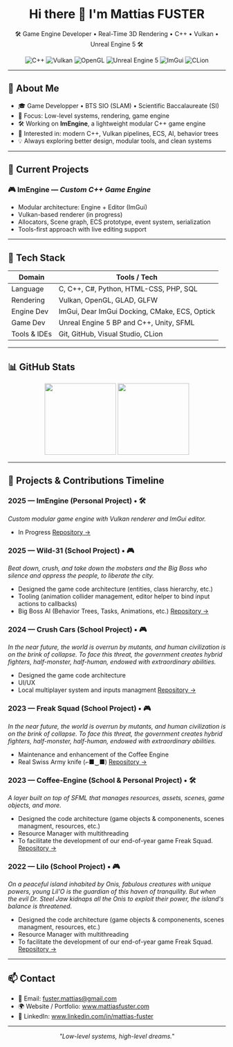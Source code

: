 <h1 align="center">Hi there 👋 I'm Mattias FUSTER</h1>

<p align="center">
  🛠️ Game Engine Developer • Real-Time 3D Rendering • C++ • Vulkan • Unreal Engine 5 🛠️
</p>

<p align="center">
  <img src="https://img.shields.io/badge/C%2B%2B-17%2F20-blue.svg" alt="C++"/>
  <img src="https://img.shields.io/badge/Vulkan-API-red" alt="Vulkan"/>
  <img src="https://img.shields.io/badge/OpenGL-Graphics-green.svg" alt="OpenGL"/>
  <img src="https://img.shields.io/badge/Unreal%20Engine-5-black?logo=unrealengine" alt="Unreal Engine 5"/>
  <img src="https://img.shields.io/badge/ImGui-Docking-yellow" alt="ImGui"/>
  <img src="https://img.shields.io/badge/CLion-IDE-green?logo=jetbrains" alt="CLion"/>
</p>

---

## 🧠 About Me

- 🎓 Game Developper • BTS SIO (SLAM) • Scientific Baccalaureate (SI)
- 🧱 Focus: Low-level systems, rendering, game engine
- 🛠️ Working on **ImEngine**, a lightweight modular C++ game engine
- 🧪 Interested in: modern C++, Vulkan pipelines, ECS, AI, behavior trees
- 💡 Always exploring better design, modular tools, and clean systems

---

## 🔧 Current Projects

### 🎮 ImEngine — *Custom C++ Game Engine*
- Modular architecture: Engine + Editor (ImGui)
- Vulkan-based renderer (in progress)
- Allocators, Scene graph, ECS prototype, event system, serialization
- Tools-first approach with live editing support

---

## 🧰 Tech Stack

| Domain            | Tools / Tech                                                                 |
|-------------------|------------------------------------------------------------------------------|
| Language          | C, C++, C#, Python, HTML-CSS, PHP, SQL                                       |
| Rendering         | Vulkan, OpenGL, GLAD, GLFW                                                   |
| Engine Dev        | ImGui, Dear ImGui Docking, CMake, ECS, Optick                                |
| Game Dev          | Unreal Engine 5 BP and C++, Unity, SFML                                      |
| Tools & IDEs      | Git, GitHub, Visual Studio, CLion                                            |

---

## 📊 GitHub Stats

<p align="center">
  <img src="https://github-readme-stats.vercel.app/api?username=mattiasfuster&show_icons=true&theme=tokyonight&count_private=true&hide_title=true" height="165">
  <img src="https://github-readme-stats.vercel.app/api/top-langs/?username=mattiasfuster&layout=compact&theme=tokyonight" height="165">
</p>

---

## 📅 Projects & Contributions Timeline

### 2025 — **ImEngine** (Personal Project) • 🛠️
*Custom modular game engine with Vulkan renderer and ImGui editor.*
- In Progress
[Repository →](https://github.com/mattiasfuster/ImEngine)

### 2025 — **Wild-31** (School Project) • 🎮
*Beat down, crush, and take down the mobsters and the Big Boss who silence and oppress the people, to liberate the city.*  
- Designed the game code architecture (entities, class hierarchy, etc.)
- Tooling (animation collider management, editor helper to bind input actions to callbacks)
- Big Boss AI (Behavior Trees, Tasks, Animations, etc.)
[Repository →](https://github.com/GameAcademy84/Project-Wild)

### 2024 — **Crush Cars** (School Project) • 🎮
*In the near future, the world is overrun by mutants, and human civilization is on the brink of collapse.
To face this threat, the government creates hybrid fighters, half-monster, half-human, endowed with extraordinary abilities.*
- Designed the game code architecture
- UI/UX
- Local multiplayer system and inputs managment
[Repository →](https://github.com/GameAcademy84/Coffee_Engine)

### 2023 — **Freak Squad** (School Project) • 🎮
*In the near future, the world is overrun by mutants, and human civilization is on the brink of collapse.
To face this threat, the government creates hybrid fighters, half-monster, half-human, endowed with extraordinary abilities.*
- Maintenance and enhancement of the Coffee Engine
- Real Swiss Army knife (⌐■‿■)
[Repository →](https://github.com/GameAcademy84/Freak_Squad)

### 2023 — **Coffee-Engine** (School & Personal Project) • 🛠️
*A layer built on top of SFML that manages resources, assets, scenes, game objects, and more.*  
- Designed the code architecture (game objects & componenents, scenes managment, resources, etc.)
- Resource Manager with multithreading
- To facilitate the development of our end-of-year game Freak Squad.
[Repository →](https://github.com/GameAcademy84/Coffee_Engine)

### 2022 — **Lilo** (School Project) • 🎮
*On a peaceful island inhabited by Onis, fabulous creatures with unique powers, young Lil'O is the guardian of this haven of tranquility.
But when the evil Dr. Steel Jaw kidnaps all the Onis to exploit their power, the island's balance is threatened.*  
- Designed the code architecture (game objects & componenents, scenes managment, resources, etc.)
- Resource Manager with multithreading
- To facilitate the development of our end-of-year game Freak Squad.
[Repository →](https://github.com/GameAcademy84/Lilo_Project)

---

## 📫 Contact

- 📧 Email: fuster.mattias@gmail.com
- 🌍 Website / Portfolio: www.mattiasfuster.com
- 💼 LinkedIn: www.linkedin.com/in/mattias-fuster

---

<p align="center">
  <i>"Low-level systems, high-level dreams."</i>
</p>
